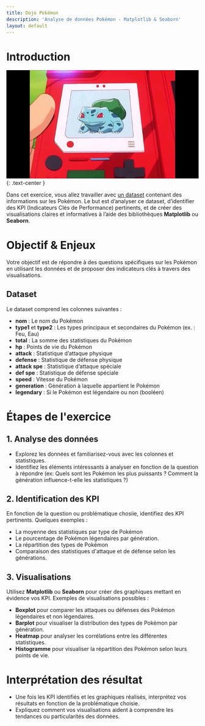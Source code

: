 ```yaml
---
title: Dojo Pokémon
description: 'Analyse de données Pokémon - Matplotlib & Seaborn'
layout: default
---
```


# Introduction

![Header](assets/header.PNG)
{: .text-center }

Dans cet exercice, vous allez travailler avec [un dataset](https://drive.google.com/file/d/1SJMVSAIc-5TevEW8zXkh8DN6ccqXWjXL/view?usp=drive_link) contenant des informations sur les Pokémon. Le but est d’analyser ce dataset, d’identifier des KPI (Indicateurs Clés de Performance) pertinents, et de créer des visualisations claires et informatives à l’aide des bibliothèques **Matplotlib** ou **Seaborn**.

# Objectif & Enjeux

Votre objectif est de répondre à des questions spécifiques sur les Pokémon en utilisant les données et de proposer des indicateurs clés à travers des visualisations.

## Dataset

Le dataset comprend les colonnes suivantes :

- **nom** : Le nom du Pokémon
- **type1** et **type2** : Les types principaux et secondaires du Pokémon (ex. : Feu, Eau)
- **total** : La somme des statistiques du Pokémon
- **hp** : Points de vie du Pokémon
- **attack** : Statistique d’attaque physique
- **defense** : Statistique de défense physique
- **attack spe** : Statistique d’attaque spéciale
- **def spe** : Statistique de défense spéciale
- **speed** : Vitesse du Pokémon
- **generation** : Génération à laquelle appartient le Pokémon
- **legendary** : Si le Pokémon est légendaire ou non (booléen)

# Étapes de l'exercice

## 1. Analyse des données

- Explorez les données et familiarisez-vous avec les colonnes et statistiques.
- Identifiez les éléments intéressants à analyser en fonction de la question à répondre (ex: Quels sont les Pokémon les plus puissants ? Comment la génération influence-t-elle les statistiques ?)

## 2. Identification des KPI

En fonction de la question ou problématique chosiie, identifiez des KPI pertinents. Quelques exemples :

- La moyenne des statistiques par type de Pokémon
- Le pourcentage de Pokémon légendaires par génération.
- La répartition des types de Pokémon
- Comparaison des statistiques d'attaque et de défense selon les générations.

## 3. Visualisations

Utilisez **Matplotlib** ou **Seaborn** pour créer des graphiques mettant en évidence vos KPI. Exemples de visualisations possibles :

- **Boxplot** pour comparer les attaques ou défenses des Pokémon légendaires et non légendaires.
- **Barplot** pour visualiser la distribution des types de Pokémon par génération.
- **Heatmap** pour analyser les corrélations entre les différentes statistiques.
- **Histogramme** pour visualiser la répartition des Pokémon selon leurs points de vie.

# Interprétation des résultat

- Une fois les KPI identifiés et les graphiques réalisés, interprétez vos résultats en fonction de la problématique choisie.
- Expliquez comment vos visualisations aident à comprendre les tendances ou particularités des données.